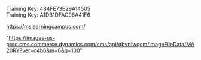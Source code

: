 
Training Key: 484FE73E29A14505    
Training Key: A1DB1DFAC96A41F6

https://mslearningcampus.com/

"https://images-us-prod.cms.commerce.dynamics.com/cms/api/qbvttlwqcm/imageFileData/MA20RY?ver=c4b6&m=6&q=100"

